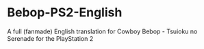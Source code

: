 # Bebop-PS2-English
A full (fanmade) English translation for Cowboy Bebop - Tsuioku no Serenade for the PlayStation 2

